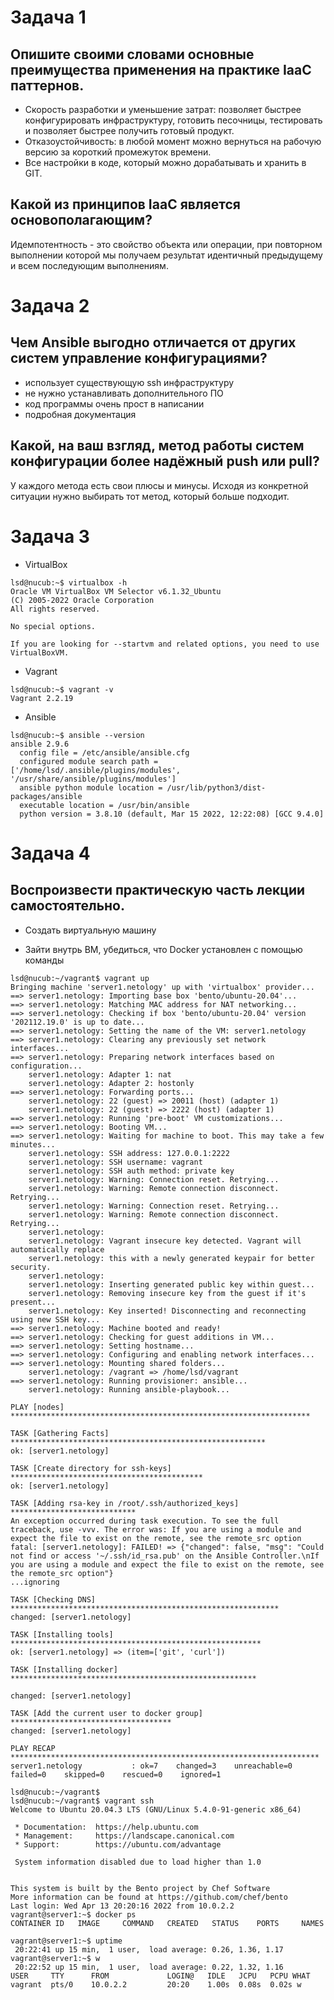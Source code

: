 #  Задача 1

## Опишите своими словами основные преимущества применения на практике IaaC паттернов.

- Скорость разработки и уменьшение затрат: позволяет быстрее конфигурировать инфраструктуру, готовить песочницы, тестировать и позволяет быстрее получить готовый продукт.
- Отказоустойчивость: в любой момент можно вернуться на рабочую версию за короткий промежуток времени.
- Все настройки в коде, который можно дорабатывать и хранить в GIT.

## Какой из принципов IaaC является основополагающим?

Идемпотентность - это свойство объекта или операции, при повторном выполнении которой мы получаем результат идентичный предыдущему и всем последующим выполнениям.

#  Задача 2

## Чем Ansible выгодно отличается от других систем управление конфигурациями?

- использует существующую ssh инфраструктуру
- не нужно устанавливать дополнительного ПО
- код программы очень прост в написании
- подробная документация

##  Какой, на ваш взгляд, метод работы систем конфигурации более надёжный push или pull?

У каждого метода есть свои плюсы и минусы. Исходя из конкретной ситуации нужно выбирать тот метод, который больше подходит.

#  Задача 3

* VirtualBox

```
lsd@nucub:~$ virtualbox -h
Oracle VM VirtualBox VM Selector v6.1.32_Ubuntu
(C) 2005-2022 Oracle Corporation
All rights reserved.

No special options.

If you are looking for --startvm and related options, you need to use VirtualBoxVM.
```

* Vagrant

```
lsd@nucub:~$ vagrant -v
Vagrant 2.2.19
```
* Ansible

```
lsd@nucub:~$ ansible --version
ansible 2.9.6
  config file = /etc/ansible/ansible.cfg
  configured module search path = ['/home/lsd/.ansible/plugins/modules', '/usr/share/ansible/plugins/modules']
  ansible python module location = /usr/lib/python3/dist-packages/ansible
  executable location = /usr/bin/ansible
  python version = 3.8.10 (default, Mar 15 2022, 12:22:08) [GCC 9.4.0]
```

#  Задача 4
## Воспроизвести практическую часть лекции самостоятельно.

* Создать виртуальную машину

* Зайти внутрь ВМ, убедиться, что Docker установлен с помощью команды
```
lsd@nucub:~/vagrant$ vagrant up
Bringing machine 'server1.netology' up with 'virtualbox' provider...
==> server1.netology: Importing base box 'bento/ubuntu-20.04'...
==> server1.netology: Matching MAC address for NAT networking...
==> server1.netology: Checking if box 'bento/ubuntu-20.04' version '202112.19.0' is up to date...
==> server1.netology: Setting the name of the VM: server1.netology
==> server1.netology: Clearing any previously set network interfaces...
==> server1.netology: Preparing network interfaces based on configuration...
    server1.netology: Adapter 1: nat
    server1.netology: Adapter 2: hostonly
==> server1.netology: Forwarding ports...
    server1.netology: 22 (guest) => 20011 (host) (adapter 1)
    server1.netology: 22 (guest) => 2222 (host) (adapter 1)
==> server1.netology: Running 'pre-boot' VM customizations...
==> server1.netology: Booting VM...
==> server1.netology: Waiting for machine to boot. This may take a few minutes...
    server1.netology: SSH address: 127.0.0.1:2222
    server1.netology: SSH username: vagrant
    server1.netology: SSH auth method: private key
    server1.netology: Warning: Connection reset. Retrying...
    server1.netology: Warning: Remote connection disconnect. Retrying...
    server1.netology: Warning: Connection reset. Retrying...
    server1.netology: Warning: Remote connection disconnect. Retrying...
    server1.netology: 
    server1.netology: Vagrant insecure key detected. Vagrant will automatically replace
    server1.netology: this with a newly generated keypair for better security.
    server1.netology: 
    server1.netology: Inserting generated public key within guest...
    server1.netology: Removing insecure key from the guest if it's present...
    server1.netology: Key inserted! Disconnecting and reconnecting using new SSH key...
==> server1.netology: Machine booted and ready!
==> server1.netology: Checking for guest additions in VM...
==> server1.netology: Setting hostname...
==> server1.netology: Configuring and enabling network interfaces...
==> server1.netology: Mounting shared folders...
    server1.netology: /vagrant => /home/lsd/vagrant
==> server1.netology: Running provisioner: ansible...
    server1.netology: Running ansible-playbook...

PLAY [nodes] *******************************************************************

TASK [Gathering Facts] *********************************************************
ok: [server1.netology]

TASK [Create directory for ssh-keys] *******************************************
ok: [server1.netology]

TASK [Adding rsa-key in /root/.ssh/authorized_keys] ****************************
An exception occurred during task execution. To see the full traceback, use -vvv. The error was: If you are using a module and expect the file to exist on the remote, see the remote_src option
fatal: [server1.netology]: FAILED! => {"changed": false, "msg": "Could not find or access '~/.ssh/id_rsa.pub' on the Ansible Controller.\nIf you are using a module and expect the file to exist on the remote, see the remote_src option"}
...ignoring

TASK [Checking DNS] ************************************************************
changed: [server1.netology]

TASK [Installing tools] ********************************************************
ok: [server1.netology] => (item=['git', 'curl'])

TASK [Installing docker] *******************************************************

changed: [server1.netology]

TASK [Add the current user to docker group] ************************************
changed: [server1.netology]

PLAY RECAP *********************************************************************
server1.netology           : ok=7    changed=3    unreachable=0    failed=0    skipped=0    rescued=0    ignored=1   

lsd@nucub:~/vagrant$ 
lsd@nucub:~/vagrant$ vagrant ssh
Welcome to Ubuntu 20.04.3 LTS (GNU/Linux 5.4.0-91-generic x86_64)

 * Documentation:  https://help.ubuntu.com
 * Management:     https://landscape.canonical.com
 * Support:        https://ubuntu.com/advantage

 System information disabled due to load higher than 1.0


This system is built by the Bento project by Chef Software
More information can be found at https://github.com/chef/bento
Last login: Wed Apr 13 20:20:16 2022 from 10.0.2.2
vagrant@server1:~$ docker ps
CONTAINER ID   IMAGE     COMMAND   CREATED   STATUS    PORTS     NAMES

vagrant@server1:~$ uptime
 20:22:41 up 15 min,  1 user,  load average: 0.26, 1.36, 1.17
vagrant@server1:~$ w
 20:22:52 up 15 min,  1 user,  load average: 0.22, 1.32, 1.16
USER     TTY      FROM             LOGIN@   IDLE   JCPU   PCPU WHAT
vagrant  pts/0    10.0.2.2         20:20    1.00s  0.08s  0.02s w
```
